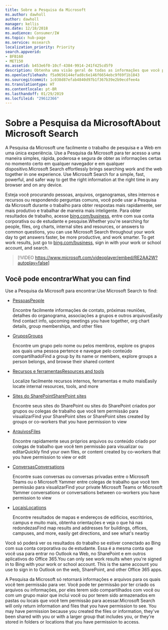 ```yaml
---
title: Sobre a Pesquisa da Microsoft
ms.author: dawholl
author: dawholl
manager: kellis
ms.date: 12/18/2018
ms.audience: Consumer/IW
ms.topic: hub-page
ms.service: mssearch
localization_priority: Priority
search.appverid:
- BFB160
- MET150
ms.assetid: b453e6f0-10cf-4384-9914-241f425cd5f9
description: Obtenha uma visão geral de todas as informações que você pode encontrar ao usar a Pesquisa da Microsoft
ms.openlocfilehash: f5a9656144efad8c6e146f6654ebc9f69f1b1843
ms.sourcegitcommit: 1c038d87efab4840d97b1f367b39e2b9ecdfee4a
ms.translationtype: HT
ms.contentlocale: pt-BR
ms.lasthandoff: 01/29/2019
ms.locfileid: "29612366"
---
```

# <a name="about-microsoft-search"></a><span data-ttu-id="48d5f-103">Sobre a Pesquisa da Microsoft</span><span class="sxs-lookup"><span data-stu-id="48d5f-103">About Microsoft Search</span></span>

<span data-ttu-id="48d5f-p101">A Pesquisa da Microsoft une facilmente o trabalho de pesquisa e a Web em uma única experiência. Use a Pesquisa da Microsoft para ter acesso a uma maneira simples, rápida, poderosa e segura de obter as informações certas no momento certo em qualquer navegador e em qualquer dispositivo.</span><span class="sxs-lookup"><span data-stu-id="48d5f-p101">Microsoft Search effortlessly brings searching work and the web together in one experience. Use Microsoft Search for a simple, fast, powerful, and safer way to get the right information at the right time in any browser and on any device.</span></span>
  
<span data-ttu-id="48d5f-p102">Esteja você procurando pessoas, arquivos, organogramas, sites internos e recursos ou respondendo perguntas comuns, você pode usar a Pesquisa da Microsoft durante o trabalho para obter respostas mais rapidamente, ser mais produtivo e trabalhar de maneira mais inteligente. Para obter resultados de trabalho, acesse [bing.com/business](https://www.bing.com/business), entre com sua conta corporativa ou de estudante e pesquise.</span><span class="sxs-lookup"><span data-stu-id="48d5f-p102">Whether you're searching for people, files, org charts, internal sites and resources, or answers to common questions, you can use Microsoft Search throughout your work day to get answers faster, be more productive, and work smarter. To get work results, just go to [bing.com/business](https://www.bing.com/business), sign in with your work or school account, and search.</span></span> 
  
> [!VIDEO https://www.microsoft.com/videoplayer/embed/RE2AA2W?autoplay=false]

## <a name="what-you-can-find"></a><span data-ttu-id="48d5f-108">Você pode encontrar</span><span class="sxs-lookup"><span data-stu-id="48d5f-108">What you can find</span></span>
  
<span data-ttu-id="48d5f-109">Use a Pesquisa da Microsoft para encontrar:</span><span class="sxs-lookup"><span data-stu-id="48d5f-109">Use Microsoft Search to find:</span></span>
  
- [<span data-ttu-id="48d5f-110">Pessoas</span><span class="sxs-lookup"><span data-stu-id="48d5f-110">People</span></span>](find-people-and-groups.md)
    
    <span data-ttu-id="48d5f-111">Encontre facilmente informações de contato, próximas reuniões, detalhes do organograma, associações a grupos e outros arquivos</span><span class="sxs-lookup"><span data-stu-id="48d5f-111">Easily find contact info, upcoming meetings you have together, org chart details, group memberships, and other files</span></span>
    
- [<span data-ttu-id="48d5f-112">Grupos</span><span class="sxs-lookup"><span data-stu-id="48d5f-112">Groups</span></span>](find-people-and-groups.md)
    
    <span data-ttu-id="48d5f-113">Encontre um grupo pelo nome ou pelos membros, explore os grupos aos quais uma pessoa pertence e navegue pelo conteúdo compartilhado</span><span class="sxs-lookup"><span data-stu-id="48d5f-113">Find a group by its name or members, explore groups a person belongs, and browse their shared content</span></span>
    
- [<span data-ttu-id="48d5f-114">Recursos e ferramentas</span><span class="sxs-lookup"><span data-stu-id="48d5f-114">Resources and tools</span></span>](find-resources-tools-and-more.md)
    
    <span data-ttu-id="48d5f-115">Localize facilmente recursos internos, ferramentas e muito mais</span><span class="sxs-lookup"><span data-stu-id="48d5f-115">Easily locate internal resources, tools, and more</span></span>
    
- [<span data-ttu-id="48d5f-116">Sites do SharePoint</span><span class="sxs-lookup"><span data-stu-id="48d5f-116">SharePoint sites</span></span>](find-sharepoint-sites.md)
    
    <span data-ttu-id="48d5f-117">Encontre seus sites do SharePoint ou sites do SharePoint criados por grupos ou colegas de trabalho que você tem permissão para visualizar</span><span class="sxs-lookup"><span data-stu-id="48d5f-117">Find your SharePoint sites or SharePoint sites created by groups or co-workers that you have permission to view</span></span>
    
- [<span data-ttu-id="48d5f-118">Arquivos</span><span class="sxs-lookup"><span data-stu-id="48d5f-118">Files</span></span>](find-files.md)
    
    <span data-ttu-id="48d5f-119">Encontre rapidamente seus próprios arquivos ou conteúdo criado por colegas de trabalho que você tem permissão para visualizar ou editar</span><span class="sxs-lookup"><span data-stu-id="48d5f-119">Quickly find your own files, or content created by co-workers that you have permission to view or edit</span></span>
    
- [<span data-ttu-id="48d5f-120">Conversas</span><span class="sxs-lookup"><span data-stu-id="48d5f-120">Conversations</span></span>](find-conversations.md)
    
    <span data-ttu-id="48d5f-121">Encontre suas conversas ou conversas privadas entre o Microsoft Teams ou o Microsoft Yammer entre colegas de trabalho que você tem permissão para visualizar</span><span class="sxs-lookup"><span data-stu-id="48d5f-121">Find your private Microsoft Teams or Microsoft Yammer conversations or conversations between co-workers you have permission to view</span></span>
    
- [<span data-ttu-id="48d5f-122">Locais</span><span class="sxs-lookup"><span data-stu-id="48d5f-122">Locations</span></span>](find-locations.md)
    
    <span data-ttu-id="48d5f-123">Encontre resultados de mapas e endereços de edifícios, escritórios, campus e muito mais, obtenha orientações e veja o que há nas redondezas</span><span class="sxs-lookup"><span data-stu-id="48d5f-123">Find map results and addresses for buildings, offices, campuses, and more, easily get directions, and see what's nearby</span></span>    
    
<span data-ttu-id="48d5f-p103">Você só poderá ver os resultados do trabalho se estiver conectado ao Bing com sua conta corporativa ou de estudante. Essa é a mesma conta que você usa para entrar no Outlook na Web, no SharePoint e em outros aplicativos do Office 365.</span><span class="sxs-lookup"><span data-stu-id="48d5f-p103">You can only see work results when you're signed in to Bing with your work or school account. This is the same account you use to sign in to Outlook on the web, SharePoint, and other Office 365 apps.</span></span> 
  
<span data-ttu-id="48d5f-p104">A Pesquisa da Microsoft só retornará informações e arquivos para os quais você tem permissão para ver. Você pode ter permissão por ter criado os arquivos ou informações, por eles terem sido compartilhados com você ou com um grupo maior que inclui você ou por terem sido armazenados em pastas ou locais que você tem permissão para acessar.</span><span class="sxs-lookup"><span data-stu-id="48d5f-p104">Microsoft Search will only return information and files that you have permission to see. You may have permission because you created the files or information, they've been shared with you or with a larger group that includes you, or they're stored in folders or locations that you have permission to access.</span></span>

  

